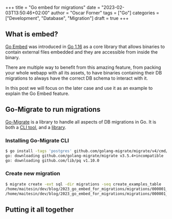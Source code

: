 +++
title = "Go embed for migrations"
date = "2023-02-03T13:50:46+02:00"
author = "Oscar Forner"
tags = ["Go"]
categories = ["Development", "Database", "Migration"]
draft = true
+++

## What is embed?

[Go Embed](https://pkg.go.dev/embed) was introduced in [Go 1.16](https://tip.golang.org/doc/go1.16#library-embed) as a core library that allows binaries to contain external files embedded and they are accessible from inside the binary.

There are multiple way to benefit from this amazing feature, from packing your whole webapp with all its assets, to have binaries containing their DB migrations to always have the correct DB schema to interact with it.

In this post we will focus on the later case and use it as an example to explain the Go Embed feature.

## Go-Migrate to run migrations

[Go-Migrate](https://github.com/golang-migrate/migrate) is a library to handle all aspects of DB migrations in Go. It is both a [CLI tool](https://github.com/golang-migrate/migrate#cli-usage), and a [library](https://github.com/golang-migrate/migrate#use-in-your-go-project).

### Installing Go-Migrate CLI

```bash
$ go install -tags 'postgres' github.com/golang-migrate/migrate/v4/cmd/migrate@latest
go: downloading github.com/golang-migrate/migrate v3.5.4+incompatible
go: downloading github.com/lib/pq v1.10.0
```

### Create new migration

```bash
$ migrate create -ext sql -dir migrations -seq create_examples_table
/home/maitesin/dev/blog/2023_go_embed_for_migrations/migrations/000001_create_examples_table.up.sql
/home/maitesin/dev/blog/2023_go_embed_for_migrations/migrations/000001_create_examples_table.down.sql
```

## Putting it all together


